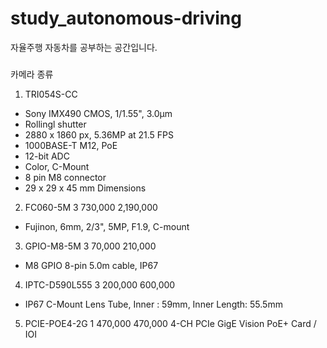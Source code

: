 # study_autonomous-driving
자율주행 자동차를 공부하는 공간입니다.

###
카메라 종류
1. TRI054S-CC
- Sony IMX490 CMOS, 1/1.55", 3.0μm
- Rollingl shutter
- 2880 x 1860 px, 5.36MP at 21.5 FPS
- 1000BASE-T M12, PoE
- 12-bit ADC
- Color, C-Mount
- 8 pin M8 connector
- 29 x 29 x 45 mm Dimensions

2. FC060-5M 3 730,000 2,190,000
- Fujinon, 6mm, 2/3", 5MP, F1.9, C-mount

3. GPIO-M8-5M 3 70,000 210,000
- M8 GPIO 8-pin 5.0m cable, IP67

4. IPTC-D590L555 3 200,000 600,000
- IP67 C-Mount Lens Tube, Inner : 59mm, Inner Length: 55.5mm

5. PCIE-POE4-2G 1 470,000 470,000
4-CH PCIe GigE Vision PoE+ Card / IOI
###